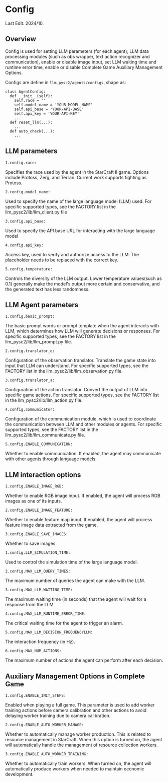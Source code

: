 

# Config

Last Edit: 2024/10. 


## Overview

Config is used for setting LLM parameters (for each agent), LLM data processing modules 
(such as obs wrapper, text action recognizer and communication), enable or disable image input,
set LLM waiting time and runtime error time, enable or disable Complete Game Auxiliary Management Options.

Configs are define in `llm_pysc2/agents/configs`, shape as:

    class AgentConfig:
      def __init__(self):
        self.race = ''
        self.model_name = 'YOUR-MODEL-NAME'
        self.api_base = 'YOUR-API-BASE'
        self.api_key = 'YOUR-API-KEY'
        ...
      def reset_llm(...):
        ...
      def auto_check(...):
        ...

## LLM parameters

    1.config.race: 
Specifies the race used by the agent in the StarCraft II game. Options include Protoss, Zerg, and Terran. Current work supports fighting as Protoss.
    
    2.config.model_name: 
Used to specify the name of the large language model (LLM) used. For specific supported types, see the FACTORY list in the llm_pysc2/lib/llm_client.py file
        
    3.config.api_base: 
Used to specify the API base URL for interacting with the large language model
        
    4.config.api_key: 
Access key, used to verify and authorize access to the LLM. The placeholder needs to be replaced with the correct key.
        
    5.config.temperature: 
Controls the diversity of the LLM output. Lower temperature values ​​(such as 0.1) generally make the model's output more certain and conservative, and the generated text has less randomness.

## LLM Agent parameters

    1.config.basic_prompt: 
The basic prompt words or prompt template when the agent interacts with LLM, which determines how LLM will generate decisions or responses. For specific supported types, see the FACTORY list in the llm_pysc2/lib/llm_prompt.py file.
    
    2.config.translator_o: 
Configuration of the observation translator. Translate the game state into input that LLM can understand. For specific supported types, see the FACTORY list in the llm_pysc2/lib/llm_observation.py file.
    
    3.config.translator_a: 
Configuration of the action translator. Convert the output of LLM into specific game actions. For specific supported types, see the FACTORY list in the llm_pysc2/lib/llm_action.py file.
        
    4.config.communicator: 
Configuration of the communication module, which is used to coordinate the communication between LLM and other modules or agents. For specific supported types, see the FACTORY list in the llm_pysc2/lib/llm_communicate.py file.
        
    5.config.ENABLE_COMMUNICATION: 
Whether to enable communication. If enabled, the agent may communicate with other agents through language models.


## LLM interaction options
    
    1.config.ENABLE_IMAGE_RGB: 
Whether to enable RGB image input. If enabled, the agent will process RGB images as one of its inputs.
    
    2.config.ENABLE_IMAGE_FEATURE: 
Whether to enable feature map input. If enabled, the agent will process feature image data extracted from the game.
    
    3.config.ENABLE_SAVE_IMAGES: 
Whether to save images.

    1.config.LLM_SIMULATION_TIME: 
Used to control the simulation time of the large language model.

    2.config.MAX_LLM_QUERY_TIMES: 
The maximum number of queries the agent can make with the LLM.

    3.config.MAX_LLM_WAITING_TIME: 
The maximum waiting time (in seconds) that the agent will wait for a response from the LLM

    4.config.MAX_LLM_RUNTIME_ERROR_TIME: 
The critical waiting time for the agent to trigger an alarm.

    5.config.MAX_LLM_DECISION_FREQUENCYLLM: 
The interaction frequency (in Hz).

    6.config.MAX_NUM_ACTIONS: 
The maximum number of actions the agent can perform after each decision.

## Auxiliary Management Options in Complete Game 
    
    1.config.ENABLE_INIT_STEPS: 
Enabled when playing a full game. This parameter is used to add worker training actions before camera calibration and other actions to avoid delaying worker training due to camera calibration.
    
    2.config.ENABLE_AUTO_WORKER_MANAGE:
Whether to automatically manage worker production. This is related to resource management in StarCraft. When this option is turned on, the agent will automatically handle the management of resource collection workers.
    
    3.config.ENABLE_AUTO_WORKER_TRAINING: 
Whether to automatically train workers. When turned on, the agent will automatically produce workers when needed to maintain economic development.

